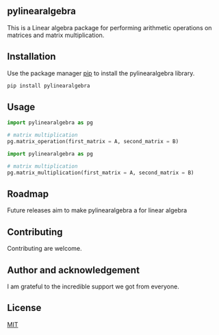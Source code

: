 ## pylinearalgebra

This is a Linear algebra package for performing arithmetic operations on matrices and matrix multiplication.

## Installation

Use the package manager [pip](https://pip.pypa.io/en/stable/) to install the pylinearalgebra library.

```bash
pip install pylinearalgebra
```

## Usage

```python
import pylinearalgebra as pg

# matrix multiplication
pg.matrix_operation(first_matrix = A, second_matrix = B)
```
```python
import pylinearalgebra as pg

# matrix multiplication
pg.matrix_multiplication(first_matrix = A, second_matrix = B)
```
## Roadmap

Future releases aim to make pylinearalgebra a for linear algebra

## Contributing

Contributing are welcome.

## Author and acknowledgement

I am grateful to the incredible support we got from everyone.

## License
[MIT](https://choosealicense.com/licenses/mit/)

